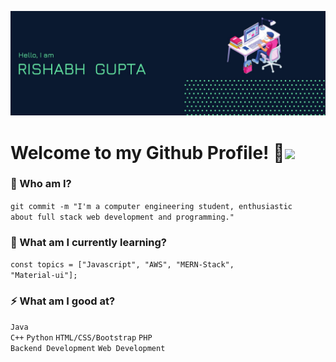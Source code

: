 <p align="center">
  <img src="https://github.com/rishabhgupta11/rishabhgupta11/blob/main/banner.jpg">
</p>

# Welcome to my Github Profile! :eyes:<img src="https://raw.githubusercontent.com/iampavangandhi/iampavangandhi/master/gifs/Hi.gif" width="30px">

### 🦉 Who am I?
<code>git commit -m "I'm a computer engineering student, enthusiastic about full stack web development and programming."</code>

### 🌱 What am I currently learning?	
<code>const topics = ["Javascript", "AWS", "MERN-Stack", "Material-ui"];</code>

### ⚡ What am I good at?
<code>Java</code>    
<code>C++</code>
<code>Python</code>
<code>HTML/CSS/Bootstrap</code>
<code>PHP</code>  
<code>Backend Development</code>
<code>Web Development</code>  


<!--
- 🔭 
- 📫 How to reach me: ...
- ⚡ Fun fact: ...
-->
